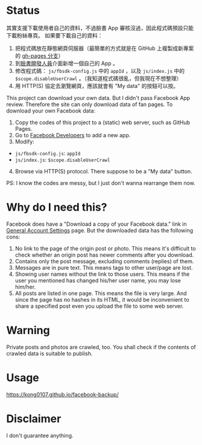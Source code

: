 # Status
其實支援下載使用者自己的資料，不過臉書 App 審核沒過，因此程式碼預設只能下載粉絲專頁。
如果要下載自己的資料：

1. 把程式碼放在靜態網頁伺服器（最簡單的方式就是在 GitHub 上複製成新專案的 [gh-pages 分支](https://help.github.com/articles/creating-project-pages-manually/)）
2. 到[臉書開發人員](https://developers.facebook.com/)介面新增一個自己的 App 。
3. 修改程式碼： `js/fbsdk-config.js` 中的 `appId` ，以及 `js/index.js` 中的 `$scope.disableUserCrawl` 。（我知道程式碼很亂，但我現在不想整理）
4. 用 HTTP(S) 協定去瀏覽網頁，應該就會有 "My data" 的按鈕可以按。

This project can download your own data. But I didn't pass Facebook App review. Therefore the site can only download data of fan pages.
To download your own Facebook data:

1. Copy the codes of this project to a (static) web server, such as GitHub Pages.
2. Go to [Facebook Developers](https://developers.facebook.com/) to add a new app.
3. Modify:
  * `js/fbsdk-config.js`: `appId`
  * `js/index.js`: `$scope.disableUserCrawl`
4. Browse via HTTP(S) protocol. There suppose to be a "My data" button.

PS: I know the codes are messy, but I just don't wanna rearrange them now.

# Why do I need this?
Facebook does have a "Download a copy of your Facebook data." link in [General Account Settings](https://www.facebook.com/settings?tab=account) page. But the downloaded data has the following cons:

1. No link to the page of the origin post or photo. This means it's difficult to check whether an origin post has newer comments after you download.
2. Contains only the post message, excluding comments (replies) of them.
4. Messages are in pure text. This means tags to other user/page are lost.
5. Showing user names without the link to those users. This means if the user you mentioned has changed his/her user name, you may lose him/her.
6. All posts are listed in one page. This means the file is very large. And since the page has no hashes in its HTML, it would be inconvenient to share a specified post even you upload the file to some web server.

# Warning
Private posts and photos are crawled, too. You shall check if the contents of crawled data is suitable to publish.

# Usage
https://kong0107.github.io/facebook-backup/

# Disclaimer
I don't guarantee anything.
